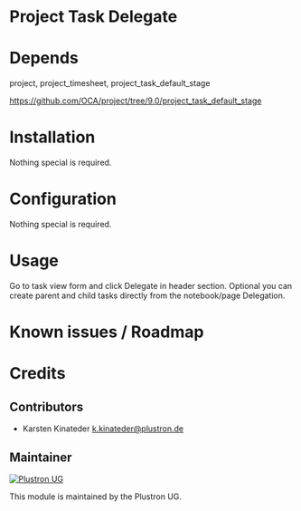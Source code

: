 Project Task Delegate
===================



Depends
=======
project, project_timesheet, project_task_default_stage

https://github.com/OCA/project/tree/9.0/project_task_default_stage


Installation
============

Nothing special is required.

Configuration
=============

Nothing special is required.

Usage
=====

Go to task view form and click Delegate in header section. Optional you can create parent and child tasks directly from the notebook/page Delegation.

Known issues / Roadmap
======================



Credits
=======

Contributors
------------

* Karsten Kinateder <k.kinateder@plustron.de>

Maintainer
----------

[<img src="http://www.plustron.de/logo.png" alt="Plustron UG"/>](http://www.plustron.de)

This module is maintained by the Plustron UG.